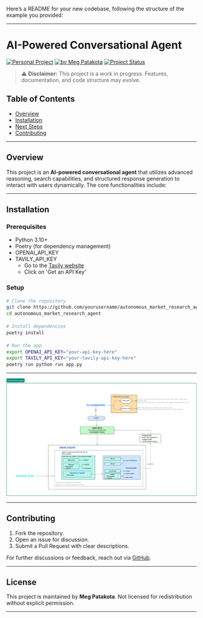 Here’s a README for your new codebase, following the structure of the example you provided:

---

# AI-Powered Conversational Agent

[![Personal Project](https://img.shields.io/badge/Project-Personal-green)](https://meg-patakota.github.io)
[![by Meg Patakota](https://img.shields.io/badge/by-Meg%20Patakota-blue)](https://meg-patakota.github.io)
[![Project Status](https://img.shields.io/badge/Status-In%20Development-orange)](https://github.com/yourusername/autonomous_market_research_agent)

> ⚠️ **Disclaimer:** This project is a work in progress. Features, documentation, and code structure may evolve.

## Table of Contents
- [Overview](#overview)
- [Installation](#installation)
- [Next Steps](#next-steps)
- [Contributing](#contributing)

---

## Overview

This project is an **AI-powered conversational agent** that utilizes advanced reasoning, search capabilities, and structured response generation to interact with users dynamically. The core functionalities include:

---

## Installation

### Prerequisites
- Python 3.10+
- Poetry (for dependency management)
- OPENAI_API_KEY
- TAVILY_API_KEY
    - Go to the [Tavily website](https://docs.tavily.com/api-reference/introduction)
    - Click on 'Get an API Key'

### Setup

```bash
# Clone the repository
git clone https://github.com/yourusername/autonomous_market_research_agent.git
cd autonomous_market_research_agent

# Install dependencies
poetry install

# Run the app
export OPENAI_API_KEY="your-api-key-here"
export TAVILY_API_KEY="your-tavily-api-key-here"
poetry run python run app.py
```

---
![Architecture](./images/ProcessDiagram.png)


---

## Contributing

1. Fork the repository.
2. Open an issue for discussion.
3. Submit a Pull Request with clear descriptions.

For further discussions or feedback, reach out via [GitHub](https://meg-patakota.github.io).

---

## License

This project is maintained by **Meg Patakota**. Not licensed for redistribution without explicit permission.

---
